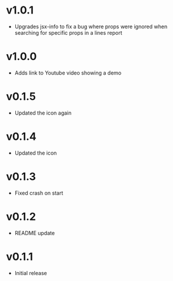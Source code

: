 # v1.0.1

- Upgrades jsx-info to fix a bug where props were ignored when searching for
  specific props in a lines report

# v1.0.0

- Adds link to Youtube video showing a demo

# v0.1.5

- Updated the icon again

# v0.1.4

- Updated the icon

# v0.1.3

- Fixed crash on start

# v0.1.2

- README update

# v0.1.1

- Initial release
